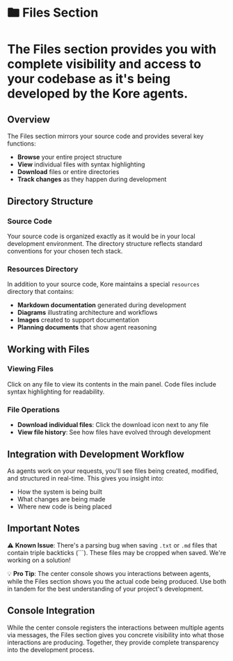 # 🖿 Files Section

# The Files section provides you with complete visibility and access to your codebase as it's being developed by the Kore agents.

## Overview

The Files section mirrors your source code and provides several key functions:

- **Browse** your entire project structure
- **View** individual files with syntax highlighting
- **Download** files or entire directories
- **Track changes** as they happen during development

## Directory Structure

### Source Code

Your source code is organized exactly as it would be in your local development environment. The directory structure reflects standard conventions for your chosen tech stack.

### Resources Directory

In addition to your source code, Kore maintains a special `resources` directory that contains:

- **Markdown documentation** generated during development
- **Diagrams** illustrating architecture and workflows
- **Images** created to support documentation
- **Planning documents** that show agent reasoning

## Working with Files

### Viewing Files

Click on any file to view its contents in the main panel. Code files include syntax highlighting for readability.

### File Operations

- **Download individual files**: Click the download icon next to any file
- **View file history**: See how files have evolved through development

## Integration with Development Workflow

As agents work on your requests, you'll see files being created, modified, and structured in real-time. This gives you insight into:

- How the system is being built
- What changes are being made
- Where new code is being placed

## Important Notes

⚠️ **Known Issue**: There's a parsing bug when saving `.txt` or `.md` files that contain triple backticks (```). These files may be cropped when saved. We're working on a solution!

💡 **Pro Tip**: The center console shows you interactions between agents, while the Files section shows you the actual code being produced. Use both in tandem for the best understanding of your project's development.

## Console Integration

While the center console registers the interactions between multiple agents via messages, the Files section gives you concrete visibility into what those interactions are producing. Together, they provide complete transparency into the development process.